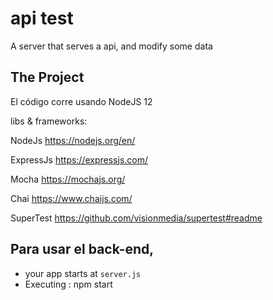 # api test

A server that serves a api, and modify some data


## The Project

El código corre usando NodeJS 12 

libs & frameworks:

NodeJs https://nodejs.org/en/

ExpressJs https://expressjs.com/

Mocha https://mochajs.org/

Chai https://www.chaijs.com/

SuperTest https://github.com/visionmedia/supertest#readme


## Para usar el  back-end,

- your app starts at `server.js`
- Executing :
npm start


